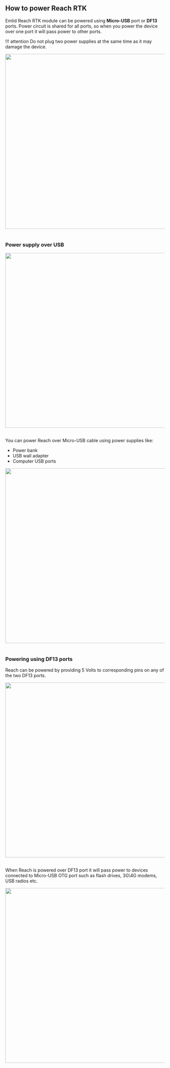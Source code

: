 ## How to power Reach RTK

Emlid Reach RTK module can be powered using **Micro-USB** port or **DF13** ports. Power circuit is shared for all ports, so when you power the device over one port it will pass power to other ports.

!!! attention
    Do not plug two power supplies at the same time as it may damage the device.

<div style="text-align: center;"><img src="../img/reach/power-supply/wrong-power-supply.png" style="width: 550px;"></div><br>

### Power supply over USB

<div style="text-align: center;"><img src="../img/reach/power-supply/usb-power-supply.png" style="width: 550px;"></div><br>

You can power Reach over Micro-USB cable using power supplies like:

* Power bank
* USB wall adapter
* Computer USB ports

<div style="text-align: center;"><img src="../img/reach/power-supply/power-supply-options.png" style="width: 550px;"></div><br>

### Powering using DF13 ports

Reach can be powered by providing 5 Volts to corresponding pins on any of the two DF13 ports.

<div style="text-align: center;"><img src="../img/reach/power-supply/df13-power-supply.png" style="width: 550px;"></div><br>

When Reach is powered over DF13 port it will pass power to devices connected to Micro-USB OTG port such as flash drives, 3G\4G modems, USB radios etc.

<div style="text-align: center;"><img src="../img/reach/power-supply/accessory-power-supply.png" style="width: 550px;"></div><br>
